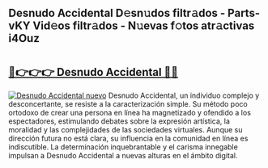 ## Desnudo Accidental D𝚎sn𝚞dos filtr𝚊dos - Parts-vKY Vid𝚎os filtr𝚊dos - N𝚞evas f𝚘tos atr𝚊ctivas i4Ouz

# <h2><a href="http://mbc9dqs.tromn.icu/?c=Desnudo+Accidental">🔗👉👉👉 Desnudo Accidental 🔗🔗</a></h2>

[![Desnudo Accidental nuevo](https://i.imgur.com/pEAQMta.gif)](http://mbc9dqs.tromn.icu/?c=Desnudo+Accidental)
Desnudo Accidental, un individuo complejo y desconcertante, se resiste a la caracterización simple. Su método poco ortodoxo de crear una persona en línea ha magnetizado y ofendido a los espectadores, estimulando debates sobre la expresión artística, la moralidad y las complejidades de las sociedades virtuales. Aunque su dirección futura no está clara, su influencia en la comunidad en línea es indiscutible. La determinación inquebrantable y el carisma innegable impulsan a Desnudo Accidental a nuevas alturas en el ámbito digital.
